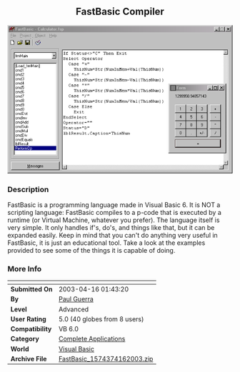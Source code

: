 ﻿<div align="center">

## FastBasic Compiler

<img src="PIC2003416143561262.gif">
</div>

### Description

FastBasic is a programming language made in Visual Basic 6. It is NOT a scripting language: FastBasic compiles to a p-code that is executed by a runtime (or Virtual Machine, whatever you prefer). The language itself is very simple. It only handles if's, do's, and things like that, but it can be expanded easily. Keep in mind that you can't do anything very useful in FastBasic, it is just an educational tool. Take a look at the examples provided to see some of the things it is capable of doing.
 
### More Info
 


<span>             |<span>
---                |---
**Submitted On**   |2003-04-16 01:43:20
**By**             |[Paul Guerra](https://github.com/Planet-Source-Code/PSCIndex/blob/master/ByAuthor/paul-guerra.md)
**Level**          |Advanced
**User Rating**    |5.0 (40 globes from 8 users)
**Compatibility**  |VB 6\.0
**Category**       |[Complete Applications](https://github.com/Planet-Source-Code/PSCIndex/blob/master/ByCategory/complete-applications__1-27.md)
**World**          |[Visual Basic](https://github.com/Planet-Source-Code/PSCIndex/blob/master/ByWorld/visual-basic.md)
**Archive File**   |[FastBasic\_1574374162003\.zip](https://github.com/Planet-Source-Code/paul-guerra-fastbasic-compiler__1-44772/archive/master.zip)








